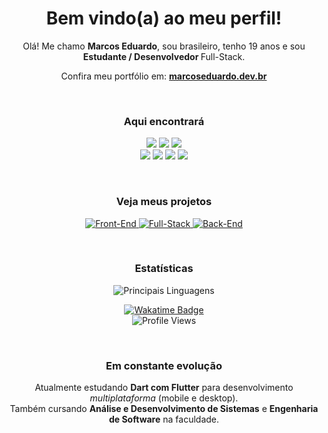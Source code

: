 <h1 align="center">Bem vindo(a) ao meu perfil!</h1>
<p align="center">Olá! Me chamo <strong>Marcos Eduardo</strong>, sou brasileiro, tenho 19 anos e sou <strong>Estudante / Desenvolvedor </strong> Full-Stack.</p>
<p align="center">
  Confira meu portfólio em: <a href="https://marcoseduardo.dev.br" target="_blank"><strong>marcoseduardo.dev.br</strong></a>
</p>

<br/>

<h3 align="center">Aqui encontrará</h3>
<p align="center">
    <img src="https://img.shields.io/badge/HTML5-%23E34F26?style=for-the-badge&logo=html5&logoColor=white" />
    <img src="https://img.shields.io/badge/CSS3-%231572B6?style=for-the-badge&logo=css3&logoColor=white" />
    <img src="https://img.shields.io/badge/JavaScript-%23F7DF1E?style=for-the-badge&logo=javascript&logoColor=black" />
    <br/>
    <img src="https://img.shields.io/badge/Node.js-%23339933?style=for-the-badge&logo=node.js&logoColor=white" />
    <img src="https://img.shields.io/badge/React-%2361DAFB?style=for-the-badge&logo=react&logoColor=black" />
    <img src="https://img.shields.io/badge/Sass-%23CC6699?style=for-the-badge&logo=sass&logoColor=white" />
    <img src="https://img.shields.io/badge/MongoDB-%2347A248?style=for-the-badge&logo=mongodb&logoColor=white" />
</p>

<br/>

<h3 align="center">Veja meus projetos</h3>
<p align="center">
    <a href="https://github.com/stars/dev-eduard/lists/front-end" target="_blank">
        <img src="https://img.shields.io/badge/Front--End-ffffff?style=for-the-badge&logoColor=white" alt="Front-End" />
    </a>
    <a href="https://github.com/stars/dev-eduard/lists/full-stack" target="_blank">
        <img src="https://img.shields.io/badge/Full--Stack-303030?style=for-the-badge&logoColor=white" alt="Full-Stack" />
    </a>
    <a href="https://github.com/stars/dev-eduard/lists/back-end" target="_blank">
        <img src="https://img.shields.io/badge/Back--End-101010?style=for-the-badge&logoColor=white" alt="Back-End" />
    </a>
    
</p>

<br/>

<h3 align="center">Estatísticas</h3>
<p align="center">
    <img src="https://github-readme-stats.vercel.app/api/top-langs/?username=dev-eduard&layout=compact&theme=tokyonight" alt="Principais Linguagens" />
</p>

<p align="center">
  <a href="https://wakatime.com/@b70c4b6c-25e5-4446-9696-d5d479939752" target="_blank">
    <img src="https://wakatime.com/badge/user/b70c4b6c-25e5-4446-9696-d5d479939752.svg" alt="Wakatime Badge" />
  </a>
  <br/>
  <img src="https://komarev.com/ghpvc/?username=eduardoc126&label=Profile+views&color=0e75b6&style=flat" alt="Profile Views" />
</p>

<br/>

<h3 align="center">Em constante evolução</h3>
<p align="center">Atualmente estudando <strong>Dart com Flutter</strong> para desenvolvimento <em>multiplataforma</em> (mobile e desktop).<br/>
Também cursando <strong>Análise e Desenvolvimento de Sistemas</strong> e <strong>Engenharia de Software</strong> na faculdade.</p>
